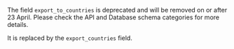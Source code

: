 The field `export_to_countries` is deprecated and will be removed on or after 23 April. Please check the API and Database schema categories for more details.

It is replaced by the `export_countries` field.
